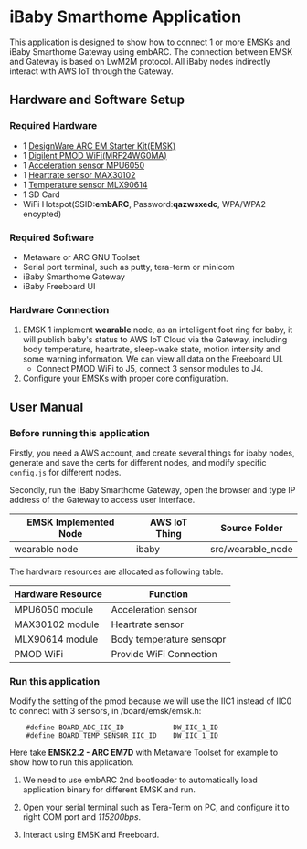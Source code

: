 # iBaby Smarthome Application
This application is designed to show how to connect 1 or more EMSKs and iBaby Smarthome Gateway using embARC. The connection between EMSK and Gateway is based on LwM2M protocol. All iBaby nodes indirectly interact with AWS IoT through the Gateway.

## Hardware and Software Setup
### Required Hardware
- 1 [DesignWare ARC EM Starter Kit(EMSK)](https://www.synopsys.com/dw/ipdir.php?ds=arc_em_starter_kit)
- 1 [Digilent PMOD WiFi(MRF24WG0MA)](http://store.digilentinc.com/pmodwifi-wifi-interface-802-11g/)
- 1 [Acceleration sensor MPU6050](http://store.digilentinc.com/pmod-tmp2-temperature-sensor/)
- 1 [Heartrate sensor MAX30102](http://store.digilentinc.com/pmod-tmp2-temperature-sensor/)
- 1 [Temperature sensor MLX90614](http://store.digilentinc.com/pmod-tmp2-temperature-sensor/)
- 1 SD Card
- WiFi Hotspot(SSID:**embARC**, Password:**qazwsxedc**, WPA/WPA2 encypted)

### Required Software
- Metaware or ARC GNU Toolset
- Serial port terminal, such as putty, tera-term or minicom
- iBaby Smarthome Gateway
- iBaby Freeboard UI

### Hardware Connection
1. EMSK 1 implement **wearable** node, as an intelligent foot ring for baby, it will publish baby's status to AWS IoT Cloud via the Gateway, including body temperature, heartrate, sleep-wake state, motion intensity and some warning information. We can view all data on the Freeboard UI.
   - Connect PMOD WiFi to J5, connect 3 sensor modules to J4.
2. Configure your EMSKs with proper core configuration.

## User Manual
### Before running this application
Firstly, you need a AWS account, and create several things for ibaby nodes, generate and save the certs for different nodes, and modify specific `config.js` for different nodes.

Secondly, run the iBaby Smarthome Gateway, open the browser and type IP address of the Gateway to access user interface.

|  EMSK Implemented Node   |    AWS IoT Thing      |     Source Folder      |
| ------------------------ | --------------------- | ---------------------- |
|      wearable node       |        ibaby          |   src/wearable_node    |

The hardware resources are allocated as following table.

|  Hardware Resource  |            Function                                           |
| ------------------- | ------------------------------------------------------------- |
|  MPU6050 module     | Acceleration sensor                                           |
|  MAX30102 module    | Heartrate sensor                                              |
|  MLX90614 module    | Body temperature sensopr                                      |
|  PMOD WiFi          | Provide WiFi Connection                                       |

### Run this application
Modify the setting of the pmod because we will use the IIC1 instead of IIC0 to connect with 3 sensors, in /board/emsk/emsk.h:

		#define BOARD_ADC_IIC_ID			DW_IIC_1_ID
		#define BOARD_TEMP_SENSOR_IIC_ID	DW_IIC_1_ID

Here take **EMSK2.2 - ARC EM7D** with Metaware Toolset for example to show how to run this application.

1. We need to use embARC 2nd bootloader to automatically load application binary for different EMSK and run.

2. Open your serial terminal such as Tera-Term on PC, and configure it to right COM port and *115200bps*.

3. Interact using EMSK and Freeboard.
